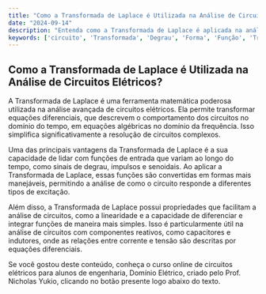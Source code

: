 ```yaml
---
title: "Como a Transformada de Laplace é Utilizada na Análise de Circuitos Elétricos?"
date: "2024-09-14"
description: "Entenda como a Transformada de Laplace é aplicada na análise avançada de circuitos elétricos, facilitando a resolução de circuitos complexos."
keywords: ['circuito', 'Transformada', 'Degrau', 'Forma', 'Função', 'Transformada', 'Propriedade']
---
```


## Como a Transformada de Laplace é Utilizada na Análise de Circuitos Elétricos?

A Transformada de Laplace é uma ferramenta matemática poderosa utilizada na análise avançada de circuitos elétricos. Ela permite transformar equações diferenciais, que descrevem o comportamento dos circuitos no domínio do tempo, em equações algébricas no domínio da frequência. Isso simplifica significativamente a resolução de circuitos complexos.

Uma das principais vantagens da Transformada de Laplace é a sua capacidade de lidar com funções de entrada que variam ao longo do tempo, como sinais de degrau, impulsos e senoidais. Ao aplicar a Transformada de Laplace, essas funções são convertidas em formas mais manejáveis, permitindo a análise de como o circuito responde a diferentes tipos de excitação.

Além disso, a Transformada de Laplace possui propriedades que facilitam a análise de circuitos, como a linearidade e a capacidade de diferenciar e integrar funções de maneira mais simples. Isso é particularmente útil na análise de circuitos com componentes reativos, como capacitores e indutores, onde as relações entre corrente e tensão são descritas por equações diferenciais.

Se você gostou deste conteúdo, conheça o curso online de circuitos elétricos para alunos de engenharia, Domínio Elétrico, criado pelo Prof. Nicholas Yukio, clicando no botão presente logo abaixo do texto.